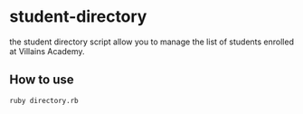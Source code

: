 # student-directory

the student directory script allow you to manage the list of students
enrolled at Villains Academy.

## How to use

```shell
ruby directory.rb
```
